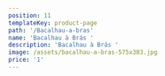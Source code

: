 ```yaml
---
position: 11
templateKey: product-page
path: '/Bacalhau-a-bras'
name: 'Bacalhau à Brás '
description: 'Bacalhau à Brás '
image: /assets/bacalhau-a-bras-575x383.jpg
price: '1'
---
```


